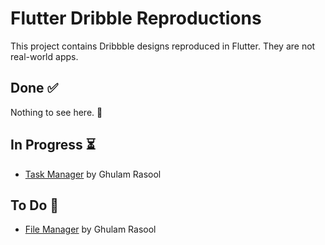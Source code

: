 # Flutter Dribble Reproductions

This project contains Dribbble designs reproduced in Flutter. They are not real-world apps.

## Done ✅

Nothing to see here. 🥺

## In Progress ⏳

- [Task Manager](https://dribbble.com/shots/15123931-Task-Manager-Mobile-App-Design) by Ghulam Rasool

## To Do 📆

- [File Manager](https://dribbble.com/shots/14729154-File-Manager-App-UX-UI-Design) by Ghulam Rasool